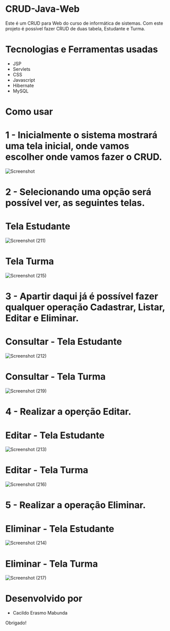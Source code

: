 # CRUD-Java-Web

Este é um CRUD para Web do curso de informática de sistemas. Com este projeto é possível fazer CRUD de duas tabela, Estudante e Turma.

# Tecnologias e Ferramentas usadas
 * JSP
 * Servlets
 * CSS
 * Javascript
 * Hibernate
 * MySQL

 # Como usar
 # 1 - Inicialmente o sistema mostrará uma tela inicial, onde vamos escolher onde vamos fazer o CRUD.
![Screenshot](https://user-images.githubusercontent.com/71551874/131995886-ce7dfc9e-b96e-4667-ad2e-f1492b26aca4.png)

 # 2 - Selecionando uma opção será possível ver, as seguintes telas.
 # Tela Estudante
 ![Screenshot (211)](https://user-images.githubusercontent.com/71551874/131996555-e0986463-8008-424f-bbcd-dd7be7020c2d.png)
 # Tela Turma
 ![Screenshot (215)](https://user-images.githubusercontent.com/71551874/131996588-81318bb7-83db-4408-ab7c-372ca2b091b0.png)

 # 3 - Apartir daqui já é possível fazer qualquer operação Cadastrar, Listar, Editar e Eliminar.
 # Consultar - Tela Estudante
 ![Screenshot (212)](https://user-images.githubusercontent.com/71551874/131997189-ce52b200-daae-4ba6-871e-02107548d16f.png)
 # Consultar - Tela Turma
 ![Screenshot (219)](https://user-images.githubusercontent.com/71551874/131998857-d92dd283-0bff-4a99-970a-12f264bd36be.png)

 # 4 - Realizar a operção Editar.
 # Editar - Tela Estudante
 ![Screenshot (213)](https://user-images.githubusercontent.com/71551874/131999153-a7d76d71-e218-4e0b-8bb3-bf072961112f.png)
 # Editar - Tela Turma
 ![Screenshot (216)](https://user-images.githubusercontent.com/71551874/131999271-5d1e4b85-d38e-4b81-9c44-abf4af7bdaa7.png)
 
 # 5 - Realizar a operação Eliminar.
 # Eliminar - Tela Estudante
 ![Screenshot (214)](https://user-images.githubusercontent.com/71551874/131999423-431b5907-6578-42b8-919c-b69c0e94506b.png)
 # Eliminar - Tela Turma
 ![Screenshot (217)](https://user-images.githubusercontent.com/71551874/131999531-22f8ad77-9213-4054-be36-ed4d7e9524c1.png)
 
 # Desenvolvido por 
   * Cacildo Erasmo Mabunda
  
 Obrigado!

 
 


 

 
 
 
 
